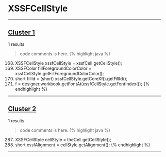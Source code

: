 # XSSFCellStyle

***

## [Cluster 1](./1)
1 results
> code comments is here.
{% highlight java %}
168. XSSFCellStyle xssfCellStyle = xssfCell.getCellStyle();
170. XSSFColor fillForegroundColorColor = xssfCellStyle.getFillForegroundColorColor();
172.   short fillId = (short) xssfCellStyle.getCoreXf().getFillId();
178. f = designer.workbook.getFontAt(xssfCellStyle.getFontIndex());
{% endhighlight %}

***

## [Cluster 2](./2)
1 results
> code comments is here.
{% highlight java %}
287. XSSFCellStyle cellStyle = theCell.getCellStyle();
291. short xssfAlignment = cellStyle.getAlignment();
{% endhighlight %}

***

